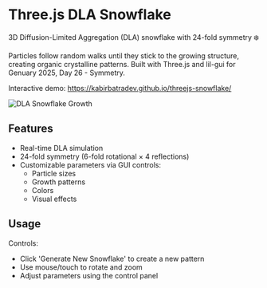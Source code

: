 # Three.js DLA Snowflake

3D Diffusion-Limited Aggregation (DLA) snowflake with 24-fold symmetry ❄️

Particles follow random walks until they stick to the growing structure, creating organic crystalline patterns. Built with Three.js and lil-gui for Genuary 2025, Day 26 - Symmetry.

Interactive demo: https://kabirbatradev.github.io/threejs-snowflake/

![DLA Snowflake Growth](./threejs-snowflake.gif)

## Features
- Real-time DLA simulation
- 24-fold symmetry (6-fold rotational × 4 reflections)
- Customizable parameters via GUI controls:
  - Particle sizes
  - Growth patterns
  - Colors
  - Visual effects

## Usage
Controls:
- Click 'Generate New Snowflake' to create a new pattern
- Use mouse/touch to rotate and zoom
- Adjust parameters using the control panel